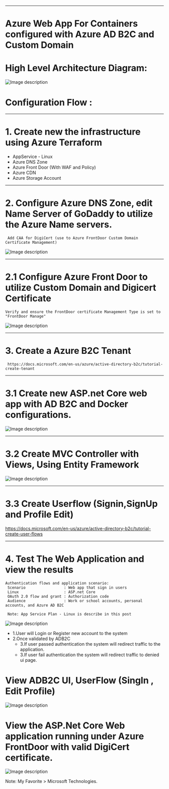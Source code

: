 ----------------------------------------------------------
# Azure Web App For Containers configured with Azure AD B2C and Custom Domain


# High Level Architecture Diagram:


![Image description](https://github.com/GBuenaflor/01azure-appservices-webapp4container-b2c/blob/master/GB-WebAppForContainer01.png)


# Configuration Flow :

------------------------------------------------------------------------------
# 1. Create new the infrastructure using Azure Terraform

 - AppService - Linux
 - Azure DNS Zone
 - Azure Front Door (With WAF and Policy)
 - Azure CDN
 - Azure Storage Account
 
 
------------------------------------------------------------------------------
# 2. Configure Azure DNS Zone, edit Name Server of GoDaddy to utilize the Azure Name servers.
     Add CAA for DigiCert (use to Azure FrontDoor Custom Domain Certificate Management)
	 
![Image description](https://github.com/GBuenaflor/01azure-appservices-webapp4container-b2c/blob/master/GB-WebAppForContainer02.png)


------------------------------------------------------------------------------
# 2.1 Configure Azure Front Door to utilize Custom Domain and Digicert Certificate

    Verify and ensure the FrontDoor certificate Management Type is set to "FrontDoor Manage"

![Image description](https://github.com/GBuenaflor/01azure-appservices-webapp4container-b2c/blob/master/GB-WebAppForContainer03.png)


------------------------------------------------------------------------------
# 3. Create a Azure B2C Tenant
     https://docs.microsoft.com/en-us/azure/active-directory-b2c/tutorial-create-tenant

------------------------------------------------------------------------------
# 3.1 Create new  ASP.net Core web app with AD B2C and Docker configurations.

![Image description](https://github.com/GBuenaflor/01azure-appservices-webapp4container-b2c/blob/master/GB-WebAppForContainer04.png)
		
------------------------------------------------------------------------------
# 3.2 Create MVC Controller with Views, Using Entity Framework

![Image description](https://github.com/GBuenaflor/01azure-appservices-webapp4container-b2c/blob/master/GB-WebAppForContainer05.png)

	
-----------------------------------------------------------------------------
# 3.3 Create Userflow (Signin,SignUp and Profile Edit) 

https://docs.microsoft.com/en-us/azure/active-directory-b2c/tutorial-create-user-flows
 
 
------------------------------------------------------------------------------
# 4. Test The Web Application and view the results

    Authentication flows and application scenario:
     Scenario                 : Web app that sign in users
     Linux                    : ASP.net Core
     OAuth 2.0 flow and grant : Authorization code
     Audience                 : Work or school accounts, personal accounts, and Azure AD B2C

     Note: App Service Plan - Linux is describe in this post
	 
![Image description](https://github.com/GBuenaflor/01azure-appservices-webapp4container-b2c/blob/master/GB-WebAppForContainer06.png)


   - 1.User will Login or Register new account to the system
   - 2.Once validated by ADB2C
      - 3.If user passed authentication the system will redirect traffic to the application.
      - 3.If user fail authentication the system will redirect traffic to denied ui page.


 
# View ADB2C UI, UserFlow (SingIn , Edit Profile)


![Image description](https://github.com/GBuenaflor/01azure-appservices-webapp4container-b2c/blob/master/GB-WebAppForContainer07.png)


# View the ASP.Net Core Web application running under Azure FrontDoor with valid DigiCert certificate.


![Image description](https://github.com/GBuenaflor/01azure-appservices-webapp4container-b2c/blob/master/GB-WebAppForContainer08.png)

 



Note: My Favorite > Microsoft Technologies.
